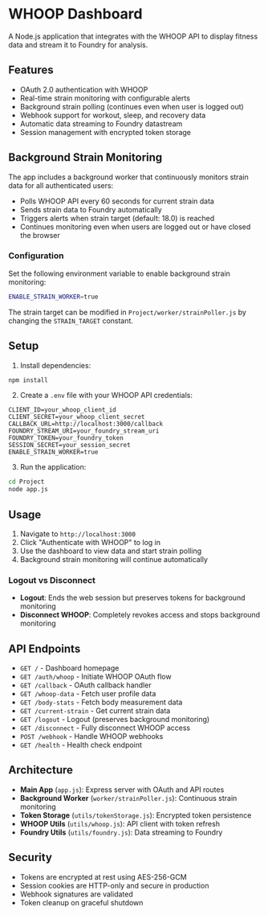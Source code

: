 # WHOOP Dashboard

A Node.js application that integrates with the WHOOP API to display fitness data and stream it to Foundry for analysis.

## Features

- OAuth 2.0 authentication with WHOOP
- Real-time strain monitoring with configurable alerts
- Background strain polling (continues even when user is logged out)
- Webhook support for workout, sleep, and recovery data
- Automatic data streaming to Foundry datastream
- Session management with encrypted token storage

## Background Strain Monitoring

The app includes a background worker that continuously monitors strain data for all authenticated users:

- Polls WHOOP API every 60 seconds for current strain data
- Sends strain data to Foundry automatically
- Triggers alerts when strain target (default: 18.0) is reached
- Continues monitoring even when users are logged out or have closed the browser

### Configuration

Set the following environment variable to enable background strain monitoring:

```bash
ENABLE_STRAIN_WORKER=true
```

The strain target can be modified in `Project/worker/strainPoller.js` by changing the `STRAIN_TARGET` constant.

## Setup

1. Install dependencies:
```bash
npm install
```

2. Create a `.env` file with your WHOOP API credentials:
```
CLIENT_ID=your_whoop_client_id
CLIENT_SECRET=your_whoop_client_secret
CALLBACK_URL=http://localhost:3000/callback
FOUNDRY_STREAM_URI=your_foundry_stream_uri
FOUNDRY_TOKEN=your_foundry_token
SESSION_SECRET=your_session_secret
ENABLE_STRAIN_WORKER=true
```

3. Run the application:
```bash
cd Project
node app.js
```

## Usage

1. Navigate to `http://localhost:3000`
2. Click "Authenticate with WHOOP" to log in
3. Use the dashboard to view data and start strain polling
4. Background strain monitoring will continue automatically

### Logout vs Disconnect

- **Logout**: Ends the web session but preserves tokens for background monitoring
- **Disconnect WHOOP**: Completely revokes access and stops background monitoring

## API Endpoints

- `GET /` - Dashboard homepage
- `GET /auth/whoop` - Initiate WHOOP OAuth flow
- `GET /callback` - OAuth callback handler
- `GET /whoop-data` - Fetch user profile data
- `GET /body-stats` - Fetch body measurement data
- `GET /current-strain` - Get current strain data
- `GET /logout` - Logout (preserves background monitoring)
- `GET /disconnect` - Fully disconnect WHOOP access
- `POST /webhook` - Handle WHOOP webhooks
- `GET /health` - Health check endpoint

## Architecture

- **Main App** (`app.js`): Express server with OAuth and API routes
- **Background Worker** (`worker/strainPoller.js`): Continuous strain monitoring
- **Token Storage** (`utils/tokenStorage.js`): Encrypted token persistence
- **WHOOP Utils** (`utils/whoop.js`): API client with token refresh
- **Foundry Utils** (`utils/foundry.js`): Data streaming to Foundry

## Security

- Tokens are encrypted at rest using AES-256-GCM
- Session cookies are HTTP-only and secure in production
- Webhook signatures are validated
- Token cleanup on graceful shutdown 